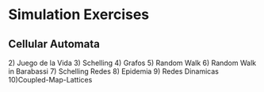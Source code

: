 # Simulation Exercises 
## Cellular Automata
<p align="center">
  <src="https://raw.githubusercontent.com/acastellanos95/SimulationLects/master/CA.png">
</p>
2) Juego de la Vida
3) Schelling
4) Grafos
5) Random Walk
6) Random Walk in Barabassi
7) Schelling Redes
8) Epidemia
9) Redes Dinamicas
10)Coupled-Map-Lattices
